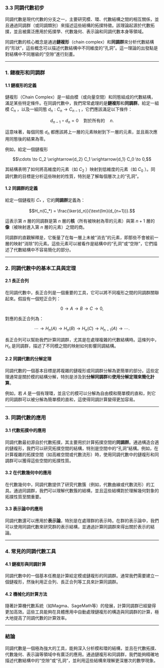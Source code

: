 ### 3.3 同調代數初步

同調代數是現代代數的分支之一，主要研究模、環、代數結構之間的相互關係，並且通過同調群（或同調類別）來描述這些結構的拓撲特徵。該理論起源於代數拓撲，並且被廣泛應用於拓撲學、代數幾何、表示論和同調代數本身等領域。

同調代數的核心概念是通過**鏈複形**（chain complex）和**同調群**來分析代數結構的“形狀”，這些概念可以描述代數結構中不同維度的“孔洞”。這一理論的出發點是對結構中不同層級的“空隙”進行刻畫。

---

### 1. 鏈複形和同調群

#### 1.1 鏈複形的定義

鏈複形（Chain Complex）是一組由模（或向量空間）和同態組成的代數結構，滿足某些特定條件。在同調代數中，我們常常處理的是**鏈複形**和**同調群**。給定一組模  $`C_n`$ ，以及一組同態  $`d_n: C_n \to C_{n-1}`$ ，它們應該滿足以下條件：


```math
d_{n-1} \circ d_n = 0 \quad \text{對於所有的} \quad n.
```


這意味著，每個同態  $`d_n`$  都應該將上一層的元素映射到下一層的元素，並且兩次應用同態後的結果為零。

例如，給定一個鏈複形

```math
\cdots \to C_2 \xrightarrow{d_2} C_1 \xrightarrow{d_1} C_0 \to 0,
```

其結構表明了如何將高維度的元素（如  $`C_2`$ ）映射到低維度的元素（如  $`C_0`$ ）。同調代數的目標是分析這些映射的性質，特別是了解每個層次上的“孔洞”。

#### 1.2 同調群的定義

給定一個鏈複形  $`C_*`$ ，它的**同調群**定義為：

```math
H_n(C_*) = \frac{\ker(d_n)}{\text{Im}(d_{n+1})}.
```

這表示第  $`n`$  層的同調群是第  $`n`$  層的**核**（所有被映射為零的元素）與第  $`n+1`$  層的**像**（被映射進入第  $`n`$  層的元素）之間的商。

同調群的直觀解釋是，它衡量了在每一層上未被“消去”的元素，即那些不會被前一層的映射“消除”的元素。這些元素可以被看作是結構中的“孔洞”或“空隙”，它們描述了代數結構中不容易簡化的部分。

---

### 2. 同調代數中的基本工具與定理

#### 2.1 長正合列

在同調代數中，長正合列是一個重要的工具，它可以將不同複形之間的同調群關聯起來。假設有一個短正合列：

```math
0 \to A \to B \to C \to 0,
```

對應的長正合列為：

```math
\cdots \to H_n(A) \to H_n(B) \to H_n(C) \to H_{n-1}(A) \to \cdots.
```

長正合列可以幫助我們計算同調群，尤其是在處理複雜的代數結構時。這條列中， $`H_n`$  是同調群，描述了不同模之間的映射如何影響同調結構。

#### 2.2 同調代數的分解定理

同調代數的一個基本目標是將複雜的鏈複形或同調群分解為更簡單的部分。這些定理通常是關於模的結構分解，特別是涉及到**分解同調群**和**使用分解定理來簡化計算**。

例如，若  $`A`$  是一個有理環，並且它的模可以分解為自由模和簡單模的直和，則它的同調群可以被分解為簡單模的直和，這使得同調計算變得更加容易。

---

### 3. 同調代數的應用

#### 3.1 代數拓撲中的應用

同調代數最初源自於代數拓撲，其主要用於計算拓撲空間的**同調群**。通過構造合適的鏈複形，我們可以研究拓撲空間的結構，特別是空間中的“孔洞”結構。例如，在計算複雜的拓撲空間（如高維空間或代數流形）時，使用同調代數中的鏈複形和同調群可以獲得這些空間的拓撲性質。

#### 3.2 在代數幾何中的應用

在代數幾何中，同調代數提供了研究代數簇（例如，代數曲線或代數流形）的工具。通過同調群，我們可以理解代數簇的結構，並且這些結構對於理解幾何對象的拓撲性質至關重要。

#### 3.3 表示論中的應用

同調代數還可以應用於**表示論**，特別是在處理群的表示時。在群的表示論中，我們可以使用同調代數來研究群的表示結構，並通過計算同調群來得出關於表示的結論。

---

### 4. 常見的同調代數工具

#### 4.1 鏈複形與同調計算

同調代數中的一個基本任務是計算給定模或鏈複形的同調群。通常我們需要建立一個鏈複形，然後利用正合列、長正合列等工具來計算同調群。

#### 4.2 機械化的計算方法

隨著計算機代數系統（如Magma、SageMath等）的發展，計算同調群已經變得更加高效。這些工具能夠在具體應用中自動處理鏈複形的構造與同調群的計算，極大地提高了同調代數的計算效率。

---

### 結論

同調代數是一個極為強大的工具，能夠深入分析模和環的結構，並且在代數拓撲、代數幾何、表示論等領域中有廣泛的應用。通過鏈複形和同調群，我們能夠精確地描述代數結構中的“空隙”或“孔洞”，並利用這些結構來理解更深層次的數學現象。